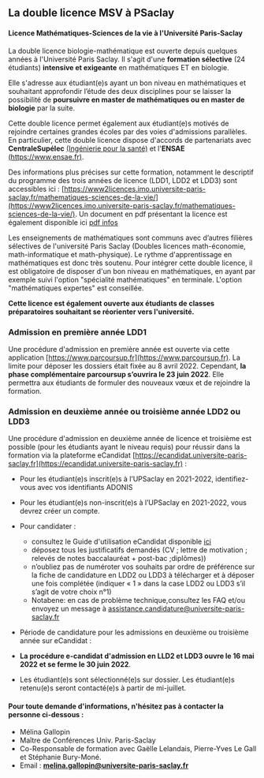 ## La double licence MSV à PSaclay
####  Licence Mathématiques-Sciences de la vie à l'Université Paris-Saclay


La double licence biologie-mathématique est ouverte depuis quelques années 
à l'Université Paris Saclay. Il s'agit d'une **formation sélective** (24 étudiants) **intensive
et exigeante** en mathématiques ET en biologie. 


Elle s'adresse aux étudiant(e)s ayant un bon niveau en mathématiques et souhaitant approfondir l’étude des deux disciplines pour se laisser la possibilité de **poursuivre en master de mathématiques ou en master de biologie** par la suite. 

Cette double licence permet également aux étudiant(e)s motivés de rejoindre certaines grandes écoles par des voies d'admissions parallèles. En particulier, cette double licence dispose d'accords de partenariats avec **CentraleSupélec** [(Ingénierie pour la santé)](https://www.centralesupelec.fr/sites/default/files/8p-sante_web_v1.pdf) et l'**ENSAE** [(https://www.ensae.fr)](https://www.ensae.fr). 


Des informations plus précises sur cette formation, notamment le descriptif du programme des trois années de licence (LDD1, LDD2 et LDD3) sont accessibles ici : [https://www2licences.imo.universite-paris-saclay.fr/mathematiques-sciences-de-la-vie/](https://www2licences.imo.universite-paris-saclay.fr/mathematiques-sciences-de-la-vie/).
Un document en pdf présentant la licence est également disponible ici [pdf infos](https://www.universite-paris-saclay.fr/sites/default/files/media/formations/WEB%20LDD%20Mathématiques%2C%20Sciences%20de%20la%20Vie.pdf)


Les enseignements de mathématiques sont communs avec d’autres filières sélectives de l'université Paris Saclay (Doubles licences math-économie, math-informatique et math-physique). Le rythme d'apprentissage en mathématiques est donc très soutenu. Pour intégrer cette double licence, il est obligatoire de disposer d'un bon niveau en mathématiques, en ayant par exemple suivi l'option "spécialité mathématiques" en terminale. L'option "mathématiques expertes" est conseillée.


**Cette licence est également ouverte aux étudiants de classes préparatoires souhaitant se réorienter vers l'université.**


### Admission en première année LDD1

Une procédure d'admission en première année est ouverte via cette application  [https://www.parcoursup.fr](https://www.parcoursup.fr).
La limite pour déposer les dossiers était fixée au 8 avril 2022. Cependant, **la phase complémentaire parcoursup s’ouvrira le 23 juin 2022**. 
Elle permettra aux étudiants de formuler des nouveaux vœux et de rejoindre la formation. 


### Admission en deuxième année ou troisième année LDD2 ou LDD3


Une procédure d'admission en deuxième année de licence et troisième est possible (pour les étudiants ayant le niveau requis) pour réussir dans la formation 
 via la plateforme eCandidat  [https://ecandidat.universite-paris-saclay.fr](https://ecandidat.universite-paris-saclay.fr) :
 
 - Pour les étudiant(e)s inscrit(e)s à l’UPSaclay en 2021-2022, identifiez-vous avec vos identifiants ADONIS
 -  Pour les étudiant(e)s non-inscrit(e)s à l’UPSaclay en 2021-2022, vous devrez créer un compte.
 -  Pour candidater :
      - consultez le Guide d'utilisation eCandidat disponible [ici](http://webapplis3.di.u-psud.fr/ecandidat-aide/documentation/candidat/guide_du_candidat.pdf)
      - déposez tous les justificatifs demandés (CV ; lettre de motivation ; relevés de notes
baccalauréat + post-bac ;diplômes))
      - n’oubliez pas de numéroter vos souhaits par ordre de préférence sur la fiche de
candidature en LDD2 ou LDD3 à télécharger et à déposer une fois complétée (indiquer « 1 » dans la case LDD2 ou LDD3 s’il s’agit de votre choix n°1)
      - Notabene: en cas de problème technique,consultez les FAQ et/ou envoyez un message
à assistance.candidature@universite-paris-saclay.fr

  - Période de candidature pour les admissions en deuxième ou troisième année sur eCandidat :
  - **La procédure e-candidat d'admission en LLD2 et LDD3 ouvre le 16 mai 2022 et se ferme le 30 juin 2022**.
  - Les étudiant(e)s sont sélectionné(e)s sur dossier. Les étudiant(e)s retenu(e)s seront contacté(e)s à partir de mi-juillet.
 
#### Pour toute demande d'informations, n'hésitez pas à contacter la personne ci-dessous :

  - Mélina Gallopin
  - Maître de Conférences Univ. Paris-Saclay
  - Co-Responsable de formation avec Gaëlle Lelandais, Pierre-Yves Le Gall et Stéphanie Bury-Moné.
  - Email : **melina.gallopin@universite-paris-saclay.fr**








